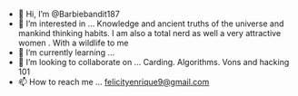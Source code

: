 - 👋 Hi, I’m @Barbiebandit187
- 👀 I’m interested in ... Knowledge and ancient truths of the universe and mankind  thinking habits. I am also a total nerd as well a very attractive women . With a wildlife to me 
- 🌱 I’m currently learning ...
- 💞️ I’m looking to collaborate on ... Carding. Algorithms. Vons and hacking 101 
- 📫 How to reach me ... felicityenrique9@gmail.com

<!---
Barbiebandit187/Barbiebandit187 is a ✨ special ✨ repository because its `README.md` (this file) appears on your GitHub profile.
You can click the Preview link to take a look at your changes.
--->
